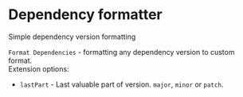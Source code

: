 # Dependency formatter

Simple dependency version formatting

`Format Dependencies` - formatting any dependency version to custom format.  
Extension options:
- `lastPart` - Last valuable part of version. `major`, `minor` or `patch`.

